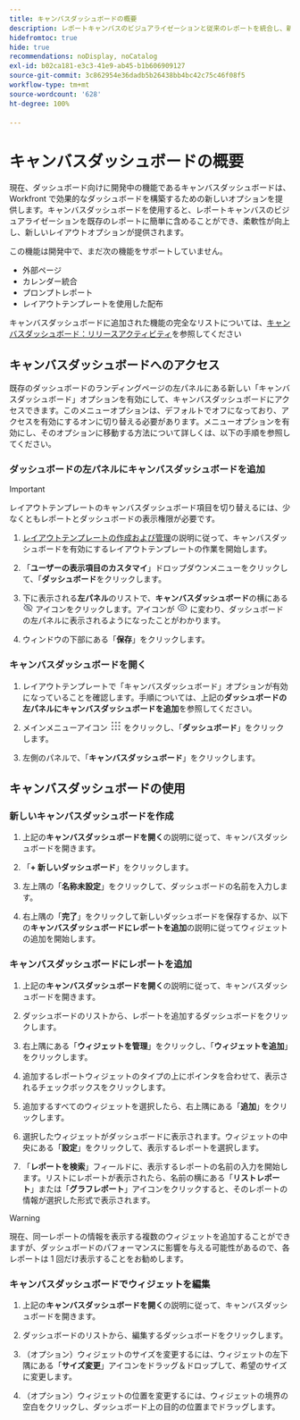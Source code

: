 ```yaml
---
title: キャンバスダッシュボードの概要
description: レポートキャンバスのビジュアライゼーションと従来のレポートを統合し、新しいレイアウトオプションを備えたキャンバスダッシュボードを作成できます。
hidefromtoc: true
hide: true
recommendations: noDisplay, noCatalog
exl-id: b02ca181-e3c3-41e9-ab45-b1b606909127
source-git-commit: 3c862954e36dadb5b26438bb4bc42c75c46f08f5
workflow-type: tm+mt
source-wordcount: '628'
ht-degree: 100%

---
```


# キャンバスダッシュボードの概要

<!-- Audited: 12/2023 -->

現在、ダッシュボード向けに開発中の機能であるキャンバスダッシュボードは、Workfront で効果的なダッシュボードを構築するための新しいオプションを提供します。キャンバスダッシュボードを使用すると、レポートキャンバスのビジュアライゼーションを既存のレポートに簡単に含めることができ、柔軟性が向上し、新しいレイアウトオプションが提供されます。

この機能は開発中で、まだ次の機能をサポートしていません。
* 外部ページ
* カレンダー統合
* プロンプトレポート
* レイアウトテンプレートを使用した配布

キャンバスダッシュボードに追加された機能の完全なリストについては、[キャンバスダッシュボード：リリースアクティビティ](/help/quicksilver/product-announcements/betas/canvas-dashboards-beta/canvas-dashboards-release-activity.md)を参照してください

## キャンバスダッシュボードへのアクセス

既存のダッシュボードのランディングページの左パネルにある新しい「キャンバスダッシュボード」オプションを有効にして、キャンバスダッシュボードにアクセスできます。このメニューオプションは、デフォルトでオフになっており、アクセスを有効にするオンに切り替える必要があります。メニューオプションを有効にし、そのオプションに移動する方法について詳しくは、以下の手順を参照してください。

### ダッシュボードの左パネルにキャンバスダッシュボードを追加

>[!IMPORTANT]
>
>レイアウトテンプレートのキャンバスダッシュボード項目を切り替えるには、少なくともレポートとダッシュボードの表示権限が必要です。

1. [レイアウトテンプレートの作成および管理](../../../administration-and-setup/customize-workfront/use-layout-templates/create-and-manage-layout-templates.md)の説明に従って、キャンバスダッシュボードを有効にするレイアウトテンプレートの作業を開始します。

1. 「**ユーザーの表示項目のカスタマイ**」ドロップダウンメニューをクリックして、「**ダッシュボード**&#x200B;をクリックします。

1. 下に表示される&#x200B;**左パネル**&#x200B;のリストで、**キャンバスダッシュボード**&#x200B;の横にある ![](assets/delete-secondary-nav-item.png) アイコンをクリックします。アイコンが ![](assets/add-secondary-nav-item.png) に変わり、ダッシュボードの左パネルに表示されるようになったことがわかります。

1. ウィンドウの下部にある「**保存**」をクリックします。

### キャンバスダッシュボードを開く

1. レイアウトテンプレートで「キャンバスダッシュボード」オプションが有効になっていることを確認します。手順については、上記の&#x200B;**ダッシュボードの左パネルにキャンバスダッシュボードを追加**&#x200B;を参照してください。

1. メインメニューアイコン ![](assets/main-menu-icon.png) をクリックし、「**ダッシュボード**」をクリックします。

1. 左側のパネルで、「**キャンバスダッシュボード**」をクリックします。

## キャンバスダッシュボードの使用

### 新しいキャンバスダッシュボードを作成

1. 上記の&#x200B;**キャンバスダッシュボードを開く**&#x200B;の説明に従って、キャンバスダッシュボードを開きます。

1. 「**+ 新しいダッシュボード**」をクリックします。

1. 左上隅の「**名称未設定**」をクリックして、ダッシュボードの名前を入力します。

1. 右上隅の「**完了**」をクリックして新しいダッシュボードを保存するか、以下の&#x200B;**キャンバスダッシュボードにレポートを追加**&#x200B;の説明に従ってウィジェットの追加を開始します。

### キャンバスダッシュボードにレポートを追加

1. 上記の&#x200B;**キャンバスダッシュボードを開く**&#x200B;の説明に従って、キャンバスダッシュボードを開きます。

1. ダッシュボードのリストから、レポートを追加するダッシュボードをクリックします。

1. 右上隅にある「**ウィジェットを管理**」をクリックし、「**ウィジェットを追加**」をクリックします。

1. 追加するレポートウィジェットのタイプの上にポインタを合わせて、表示されるチェックボックスをクリックします。

1. 追加するすべてのウィジェットを選択したら、右上隅にある「**追加**」をクリックします。

1. 選択したウィジェットがダッシュボードに表示されます。ウィジェットの中央にある「**設定**」をクリックして、表示するレポートを選択します。

1. 「**レポートを検索**」フィールドに、表示するレポートの名前の入力を開始します。リストにレポートが表示されたら、名前の横にある「**リストレポート**」または「**グラフレポート**」アイコンをクリックすると、そのレポートの情報が選択した形式で表示されます。

>[!WARNING]
> 現在、同一レポートの情報を表示する複数のウィジェットを追加することができますが、ダッシュボードのパフォーマンスに影響を与える可能性があるので、各レポートは 1 回だけ表示することをお勧めします。

### キャンバスダッシュボードでウィジェットを編集

1. 上記の&#x200B;**キャンバスダッシュボードを開く**&#x200B;の説明に従って、キャンバスダッシュボードを開きます。

1. ダッシュボードのリストから、編集するダッシュボードをクリックします。

1. （オプション）ウィジェットのサイズを変更するには、ウィジェットの左下隅にある「**サイズ変更**」アイコンをドラッグ＆ドロップして、希望のサイズに変更します。

1. （オプション）ウィジェットの位置を変更するには、ウィジェットの境界の空白をクリックし、ダッシュボード上の目的の位置までドラッグします。

